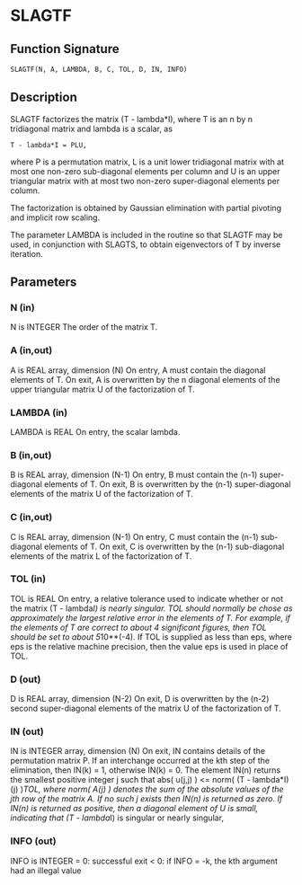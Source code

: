 # SLAGTF

## Function Signature

```fortran
SLAGTF(N, A, LAMBDA, B, C, TOL, D, IN, INFO)
```

## Description


 SLAGTF factorizes the matrix (T - lambda*I), where T is an n by n
 tridiagonal matrix and lambda is a scalar, as

    T - lambda*I = PLU,

 where P is a permutation matrix, L is a unit lower tridiagonal matrix
 with at most one non-zero sub-diagonal elements per column and U is
 an upper triangular matrix with at most two non-zero super-diagonal
 elements per column.

 The factorization is obtained by Gaussian elimination with partial
 pivoting and implicit row scaling.

 The parameter LAMBDA is included in the routine so that SLAGTF may
 be used, in conjunction with SLAGTS, to obtain eigenvectors of T by
 inverse iteration.

## Parameters

### N (in)

N is INTEGER The order of the matrix T.

### A (in,out)

A is REAL array, dimension (N) On entry, A must contain the diagonal elements of T. On exit, A is overwritten by the n diagonal elements of the upper triangular matrix U of the factorization of T.

### LAMBDA (in)

LAMBDA is REAL On entry, the scalar lambda.

### B (in,out)

B is REAL array, dimension (N-1) On entry, B must contain the (n-1) super-diagonal elements of T. On exit, B is overwritten by the (n-1) super-diagonal elements of the matrix U of the factorization of T.

### C (in,out)

C is REAL array, dimension (N-1) On entry, C must contain the (n-1) sub-diagonal elements of T. On exit, C is overwritten by the (n-1) sub-diagonal elements of the matrix L of the factorization of T.

### TOL (in)

TOL is REAL On entry, a relative tolerance used to indicate whether or not the matrix (T - lambda*I) is nearly singular. TOL should normally be chose as approximately the largest relative error in the elements of T. For example, if the elements of T are correct to about 4 significant figures, then TOL should be set to about 5*10**(-4). If TOL is supplied as less than eps, where eps is the relative machine precision, then the value eps is used in place of TOL.

### D (out)

D is REAL array, dimension (N-2) On exit, D is overwritten by the (n-2) second super-diagonal elements of the matrix U of the factorization of T.

### IN (out)

IN is INTEGER array, dimension (N) On exit, IN contains details of the permutation matrix P. If an interchange occurred at the kth step of the elimination, then IN(k) = 1, otherwise IN(k) = 0. The element IN(n) returns the smallest positive integer j such that abs( u(j,j) ) <= norm( (T - lambda*I)(j) )*TOL, where norm( A(j) ) denotes the sum of the absolute values of the jth row of the matrix A. If no such j exists then IN(n) is returned as zero. If IN(n) is returned as positive, then a diagonal element of U is small, indicating that (T - lambda*I) is singular or nearly singular,

### INFO (out)

INFO is INTEGER = 0: successful exit < 0: if INFO = -k, the kth argument had an illegal value

